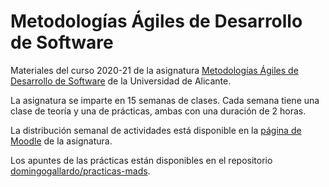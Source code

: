 # Metodologías Ágiles de Desarrollo de Software

Materiales del curso 2020-21 de la asignatura
[Metodologías Ágiles de Desarrollo de
Software](https://cvnet.cpd.ua.es/Guia-Docente/GuiaDocente/Index?wlengua=es&wcodasi=34037&scaca=2020-21)
de la Universidad de Alicante.

La asignatura se imparte en 15 semanas de clases. Cada semana tiene
una clase de teoría y una de prácticas, ambas con una duración de 2
horas.

La distribución semanal de actividades está disponible en la [página
de Moodle](https://moodle2020-21.ua.es/moodle/course/view.php?id=445)
de la asignatura.

Los apuntes de las prácticas están disponibles en el repositorio [domingogallardo/practicas-mads](https://github.com/domingogallardo/practicas-mads).



